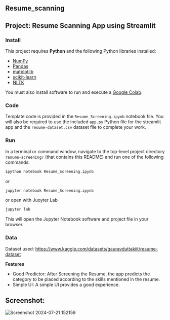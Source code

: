 ﻿## Resume_scanning

## Project: Resume Scanning App using Streamlit

### Install

This project requires **Python** and the following Python libraries installed:

- [NumPy](http://www.numpy.org/)
- [Pandas](http://pandas.pydata.org/)
- [matplotlib](http://matplotlib.org/)
- [scikit-learn](http://scikit-learn.org/stable/)
- [NLTK](https://www.nltk.org/install.html)

You must also install software to run and execute a [Google Colab](https://colab.research.google.com/).

### Code

Template code is provided in the `Resume_Screening.ipynb` notebook file. You will also be required to use the included `app.py` Python file for the streamlit app and the `resume-dataset.csv` dataset file to complete your work.

### Run

In a terminal or command window, navigate to the top-level project directory `resume-screening/` (that contains this README) and run one of the following commands:

```bash
ipython notebook Resume_Screening.ipynb
```  
or
```bash
jupyter notebook Resume_Screening.ipynb
```
or open with Juoyter Lab
```bash
jupyter lab
```

This will open the Jupyter Notebook software and project file in your browser.

### Data

Dataset used: https://www.kaggle.com/datasets/gauravduttakiit/resume-dataset

**Features**
* Good Predictor: After Screening the Resume, the app predicts the category to be placed according to the skills mentioned in the resume.
* Simple UI: A simple UI provides a good experience.

 ## Screenshot:

 ![Screenshot 2024-07-21 152159](https://github.com/user-attachments/assets/4aa2a44d-04c4-44c1-9354-de264da54f91)


 
